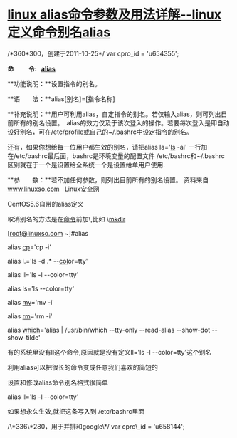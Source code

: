 # [linux alias命令参数及用法详解--linux定义命令别名alias](http://www.linuxso.com/command/alias.html)

/\*360\*300，创建于2011-10-25\*/ var cpro\_id = 'u654355';

**命          令:   [alias](http://www.linuxso.com/command/alias.html)**

**功能说明：**设置指令的别名。  
  
**语　　法：**alias\[别名\]=\[指令名称\]  
  
**补充说明：**用户可利用alias，自定指令的别名。若仅输入alias，则可列出目前所有的别名设置。　alias的效力仅及于该次登入的操作。若要每次登入是即自动设好别名，可在/etc/pro[file](http://www.linuxso.com/command/file.html)或自己的~/.bashrc中设定指令的别名。

 还有，如果你想给每一位用户都生效的别名，请把alias la='[ls](http://www.linuxso.com/command/ls.html) -al' 一行加在/etc/bashrc最后面，bashrc是环境变量的配置文件 /etc/bashrc和~/.bashrc 区别就在于一个是设置给全系统一个是设置给单用户使用.

**参　　数：**若不加任何参数，则列出目前所有的别名设置。 资料来自 www.linuxso.com   Linux安全网

CentOS5.6自带的alias定义

取消别名的方法是在[命令](http://www.linuxso.com/command/)前加\\,比如 \\[mkdir](http://www.linuxso.com/command/mkdir.html)

\[root@linuxso.com ~\]#alias

alias [cp](http://www.linuxso.com/command/cp.html)\='cp -i'

alias l.='ls -d .\* --[col](http://www.linuxso.com/command/col.html)or=tty'

alias ll='ls -l --color=tty'

alias ls='ls --color=tty'

alias [mv](http://www.linuxso.com/command/mv.html)\='mv -i'

alias [rm](http://www.linuxso.com/command/rm.html)\='rm -i'

alias [which](http://www.linuxso.com/command/which.html)\='alias | /usr/bin/which --tty-only --read-alias --show-dot --show-tilde'

有的系统里没有ll这个命令,原因就是没有定义ll='ls -l --color=tty'这个别名

利用alias可以把很长的命令变成任意我们喜欢的简短的

设置和修改alias命令别名格式很简单

alias ll='ls -l --color=tty'

如果想永久生效,就把这条写入到 /etc/bashrc里面

<!-- google\_ad\_client = "ca-pub-4510523863108853"; /\* 300x250, 创建于 11-4-9 \*/ google\_ad\_slot = "4993518163"; google\_ad\_width = 300; google\_ad\_height = 250; //--> /\*336\*280，用于并排和google\*/ var cpro\_id = 'u658144';